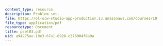 ```yaml
---
content_type: resource
description: Problem set.
file: https://ol-ocw-studio-app-production.s3.amazonaws.com/courses/10-37-chemical-and-biological-reaction-engineering-spring-2007/a94275ae10e367a18928c276904f8a9a_pset03.pdf
file_type: application/pdf
resourcetype: Document
title: pset03.pdf
uid: a94275ae-10e3-67a1-8928-c276904f8a9a
---
```

